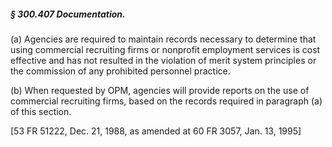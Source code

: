 ##### § 300.407 Documentation. #####

(a) Agencies are required to maintain records necessary to determine that using commercial recruiting firms or nonprofit employment services is cost effective and has not resulted in the violation of merit system principles or the commission of any prohibited personnel practice.

(b) When requested by OPM, agencies will provide reports on the use of commercial recruiting firms, based on the records required in paragraph (a) of this section.

[53 FR 51222, Dec. 21, 1988, as amended at 60 FR 3057, Jan. 13, 1995]